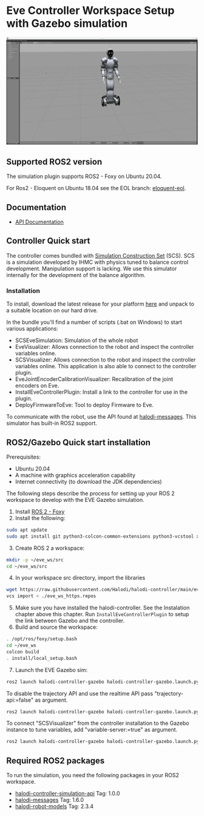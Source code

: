 # Eve Controller Workspace Setup with Gazebo simulation


![eve_gazebo](./images/eve_gazebo_sim.png)


## Supported ROS2 version

The simulation plugin supports ROS2 - Foxy on Ubuntu 20.04. 

For Ros2 - Eloquent on Ubuntu 18.04 see the EOL branch: [eloquent-eol](https://github.com/Halodi/halodi-controller/tree/eloquent-eol).

## Documentation

- [API Documentation](https://github.com/Halodi/halodi-messages)


## Controller Quick start

The controller comes bundled with [Simulation Construction Set](https://github.com/ihmcrobotics/simulation-construction-set) (SCS). SCS is a simulation developed by IHMC with physics tuned to balance control development. Manipulation support is lacking. We use this simulator internally for the development of the balance algorithm.


### Installation

To install, download the latest release for your platform [here](https://github.com/Halodi/halodi-controller/releases) and unpack to a suitable location on our hard drive. 


In the bundle you'll find a number of scripts (.bat on Windows) to start various applications:

- SCSEveSimulation: Simulation of the whole robot
- EveVisualizer: Allows connection to the robot and inspect the controller variables online.
- SCSVisualizer: Allows connection to the robot and inspect the controller variables online. This application is also able to connect to the controller plugin.
- EveJointEncoderCalibrationVisualizer: Recalibration of the joint encoders on Eve.
- InstallEveControllerPlugin: Install a link to the controller for use in the plugin.
- DeployFirmwareToEve: Tool to deploy Firmware to Eve.

To communicate with the robot, use the API found at [halodi-messages](https://github.com/Halodi/halodi-messages). This simulator has built-in ROS2 support.

## ROS2/Gazebo Quick start installation

Prerequisites:

* Ubuntu 20.04
* A machine with graphics acceleration capability
* Internet connectivity (to download the JDK dependencies)

The following steps describe the process for setting up your ROS 2 workspace to
develop with the EVE Gazebo simulation.

1. Install [ROS 2 - Foxy](https://index.ros.org/doc/ros2/Installation/Foxy/Linux-Install-Debians/)
2. Install the following:

  ```bash
  sudo apt update
  sudo apt install git python3-colcon-common-extensions python3-vcstool xsltproc gazebo11 ros-foxy-gazebo-ros-pkgs
  ```
3. Create ROS 2 a workspace:

  ```bash
  mkdir -p ~/eve_ws/src
  cd ~/eve_ws/src
  ```
4. In your workspace src directory, import the libraries

  ```bash
  wget https://raw.githubusercontent.com/Halodi/halodi-controller/main/eve_ws_https.repos .
  vcs import < ./eve_ws_https.repos
  ```

5. Make sure you have installed the halodi-controller. See the Instalation chapter above this chapter. Run `InstallEveControllerPlugin` to setup the link between Gazebo and the controller.
6. Build and source the workspace:

  ```bash
  . /opt/ros/foxy/setup.bash
  cd ~/eve_ws
  colcon build
  . install/local_setup.bash
  ```
7. Launch the EVE Gazebo sim:

```bash
ros2 launch halodi-controller-gazebo halodi-controller-gazebo.launch.py
```

To disable the trajectory API and use the realtime API pass "trajectory-api:=false" as argument.

```bash
ros2 launch halodi-controller-gazebo halodi-controller-gazebo.launch.py trajectory-api:=false
```

To connect "SCSVisualizer" from the controller installation to the Gazebo instance to tune variables, add "variable-server:=true" as argument.
```bash
ros2 launch halodi-controller-gazebo halodi-controller-gazebo.launch.py variable-server:=true
```

## Required ROS2 packages

To run the simulation, you need the following packages in your ROS2 workspace.

- [halodi-controller-simulation-api](https://github.com/Halodi/halodi-controller-simulation-api) Tag: 1.0.0
- [halodi-messages](https://github.com/Halodi/halodi-messages) Tag: 1.6.0
- [halodi-robot-models](https://github.com/Halodi/halodi-robot-models)  Tag: 2.3.4
